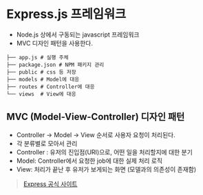 # Express.js 프레임워크
- Node.js 상에서 구동되는 javascript 프레임워크
- MVC 디자인 패턴을 사용한다.

```
├── app.js # 실행 주체 
├── package.json # NPM 패키지 관리
├── public # css 등 저장
├── models # Model에 대응
├── routes # Controller에 대응
└── views  # View에 대응
```

## MVC (Model-View-Controller) 디자인 패턴
- Controller -> Model -> View 순서로 사용자 요청이 처리된다.
- 각 분류별로 모아서 관리
- Controller : 유저의 진입점(URI)으로, 어떤 일을 처리할지에 대한 분기
- Model: Controller에서 요청한 job에 대한 실제 처리 로직
- View: 처리가 끝난 후 유저가 보게되는 화면 (모델과의 의존성이 존재함)



> [Express 공식 사이트](https://expressjs.com/)